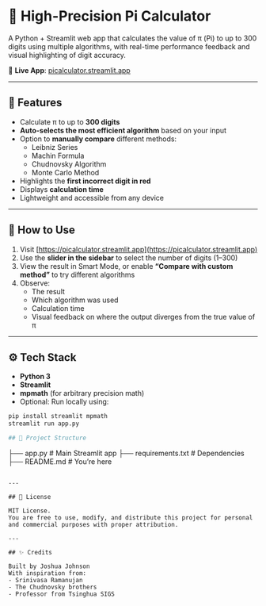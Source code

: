 # 🧮 High-Precision Pi Calculator

A Python + Streamlit web app that calculates the value of π (Pi) to up to 300 digits using multiple algorithms, with real-time performance feedback and visual highlighting of digit accuracy.

🔗 **Live App**: [picalculator.streamlit.app](https://picalculator.streamlit.app)

---

## 🚀 Features

- Calculate π to up to **300 digits**
- **Auto-selects the most efficient algorithm** based on your input
- Option to **manually compare** different methods:
  - Leibniz Series
  - Machin Formula
  - Chudnovsky Algorithm
  - Monte Carlo Method
- Highlights the **first incorrect digit in red**
- Displays **calculation time**
- Lightweight and accessible from any device

---

## 🧠 How to Use

1. Visit [https://picalculator.streamlit.app](https://picalculator.streamlit.app)
2. Use the **slider in the sidebar** to select the number of digits (1–300)
3. View the result in Smart Mode, or enable **“Compare with custom method”** to try different algorithms
4. Observe:
   - The result
   - Which algorithm was used
   - Calculation time
   - Visual feedback on where the output diverges from the true value of π

---

## ⚙️ Tech Stack

- **Python 3**
- **Streamlit**
- **mpmath** (for arbitrary precision math)
- Optional: Run locally using:

```bash
pip install streamlit mpmath
streamlit run app.py

## 📂 Project Structure

```
├── app.py              # Main Streamlit app
├── requirements.txt    # Dependencies
├── README.md           # You’re here
```

---

## 📜 License

MIT License.  
You are free to use, modify, and distribute this project for personal and commercial purposes with proper attribution.

---

## ✨ Credits

Built by Joshua Johnson
With inspiration from:
- Srinivasa Ramanujan
- The Chudnovsky brothers
- Professor from Tsinghua SIGS


